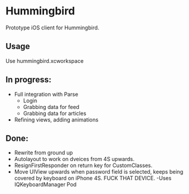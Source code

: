 Hummingbird
===========
Prototype iOS client for Hummingbird. 


Usage
------
Use hummingbird.xcworkspace

In progress:
-------------------
* Full integration with Parse
  * Login
  * Grabbing data for feed
  * Grabbing data for articles
* Refining views, adding animations

Done:
-------------------
* Rewrite from ground up
* Autolayout to work on dveices from 4S upwards.
* ResignFirstResponder on return key for CustomClasses.
* Move UIView upwards when password field is selected, keeps being covered by keyboard on iPhone 4S. FUCK THAT DEVICE. -Uses IQKeyboardManager Pod
